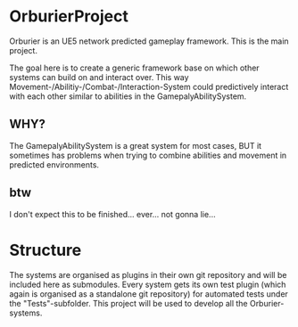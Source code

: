 # OrburierProject
Orburier is an UE5 network predicted gameplay framework. This is the main project.

The goal here is to create a generic framework base on which other systems can build on and interact over. This way Movement-/Abilitiy-/Combat-/Interaction-System could predictively interact with each other similar to abilities in the GamepalyAbilitySystem.

## WHY?
The GamepalyAbilitySystem is a great system for most cases, BUT it sometimes has problems when trying to combine abilities and movement in predicted environments.

## btw
I don't expect this to be finished... ever... not gonna lie...

# Structure
The systems are organised as plugins in their own git repository and will be included here as submodules. Every system gets its own test plugin (which again is organised as a standalone git repository) for automated tests under the "Tests"-subfolder.
This project will be used to develop all the Orburier-systems.
